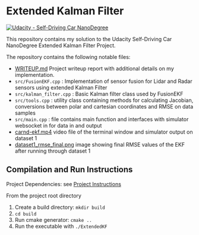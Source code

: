 # Extended Kalman Filter
[![Udacity - Self-Driving Car NanoDegree](https://s3.amazonaws.com/udacity-sdc/github/shield-carnd.svg)](http://www.udacity.com/drive)


This repository contains my solution to the Udacity Self-Driving Car NanoDegree Extended Kalman Filter Project.

The repository contains the following notable files:

* [WRITEUP.md](WRITEUP.md) Project writeup report with additional details on my implementation.
* `src/FusionEKF.cpp` : Implementation of sensor fusion for Lidar and Radar sensors using extended Kalman Filter
* `src/kalman_filter.cpp` : Basic Kalman filter class used by FusionEKF
* `src/tools.cpp` : utility class containing methods for calculating Jacobian, conversions between polar and cartesian coordinates and RMSE on data samples
* `src/main.cpp` : file contains main function and interfaces with simulator websocket in for data in and output  
* [carnd-ekf.mp4](carnd-ekf.mp4) video file of the terminal window and simulator output on dataset 1
* [dataset1_rmse_final.png](dataset1_rmse_final.png) image showing final RMSE values of the EKF after running through dataset 1

## Compilation and Run Instructions

Project Dependencies: see [Project Instructions](Docs/README.md)

From the project root directory

1. Create a build directory: `mkdir build`
2. `cd build`
3. Run cmake generator: `cmake ..`
4. Run the executable with `./ExtendedKF`
